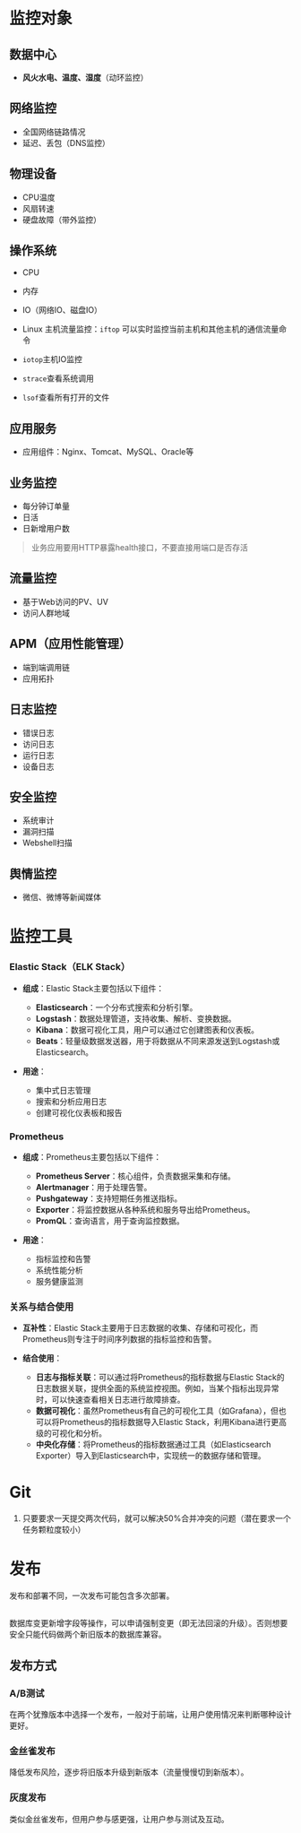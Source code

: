 
# 监控对象

## 数据中心
- **风火水电、温度、湿度**（动环监控）

## 网络监控
- 全国网络链路情况
- 延迟、丢包（DNS监控）

## 物理设备
- CPU温度
- 风扇转速
- 硬盘故障（带外监控）

## 操作系统
- CPU
- 内存
- IO（网络IO、磁盘IO）

- Linux 主机流量监控：`iftop` 可以实时监控当前主机和其他主机的通信流量命令
- `iotop`主机IO监控
- `strace`查看系统调用
- `lsof`查看所有打开的文件

## 应用服务
- 应用组件：Nginx、Tomcat、MySQL、Oracle等

## 业务监控
- 每分钟订单量
- 日活
- 日新增用户数

> 业务应用要用HTTP暴露health接口，不要直接用端口是否存活

## 流量监控
- 基于Web访问的PV、UV
- 访问人群地域


## APM（应用性能管理）
- 端到端调用链
- 应用拓扑

## 日志监控
- 错误日志
- 访问日志
- 运行日志
- 设备日志

## 安全监控
- 系统审计
- 漏洞扫描
- Webshell扫描

## 舆情监控
- 微信、微博等新闻媒体


# 监控工具

### Elastic Stack（ELK Stack）

- **组成**：Elastic Stack主要包括以下组件：
    
    - **Elasticsearch**：一个分布式搜索和分析引擎。
    - **Logstash**：数据处理管道，支持收集、解析、变换数据。
    - **Kibana**：数据可视化工具，用户可以通过它创建图表和仪表板。
    - **Beats**：轻量级数据发送器，用于将数据从不同来源发送到Logstash或Elasticsearch。
- **用途**：
    
    - 集中式日志管理
    - 搜索和分析应用日志
    - 创建可视化仪表板和报告

### Prometheus

- **组成**：Prometheus主要包括以下组件：
    
    - **Prometheus Server**：核心组件，负责数据采集和存储。
    - **Alertmanager**：用于处理告警。
    - **Pushgateway**：支持短期任务推送指标。
    - **Exporter**：将监控数据从各种系统和服务导出给Prometheus。
    - **PromQL**：查询语言，用于查询监控数据。
- **用途**：
    
    - 指标监控和告警
    - 系统性能分析
    - 服务健康监测

### 关系与结合使用

- **互补性**：Elastic Stack主要用于日志数据的收集、存储和可视化，而Prometheus则专注于时间序列数据的指标监控和告警。
     
- **结合使用**：
    
    - **日志与指标关联**：可以通过将Prometheus的指标数据与Elastic Stack的日志数据关联，提供全面的系统监控视图。例如，当某个指标出现异常时，可以快速查看相关日志进行故障排查。
    - **数据可视化**：虽然Prometheus有自己的可视化工具（如Grafana），但也可以将Prometheus的指标数据导入Elastic Stack，利用Kibana进行更高级的可视化和分析。
    - **中央化存储**：将Prometheus的指标数据通过工具（如Elasticsearch Exporter）导入到Elasticsearch中，实现统一的数据存储和管理。




# Git
1. 只要要求一天提交两次代码，就可以解决50%合并冲突的问题（潜在要求一个任务颗粒度较小）

# 发布

发布和部署不同，一次发布可能包含多次部署。

## 
数据库变更新增字段等操作，可以申请强制变更（即无法回滚的升级）。否则想要安全只能代码做两个新旧版本的数据库兼容。

## 发布方式
### A/B测试
在两个犹豫版本中选择一个发布，一般对于前端，让用户使用情况来判断哪种设计更好。

### 金丝雀发布
降低发布风险，逐步将旧版本升级到新版本（流量慢慢切到新版本）。

### 灰度发布
类似金丝雀发布，但用户参与感更强，让用户参与测试及互动。